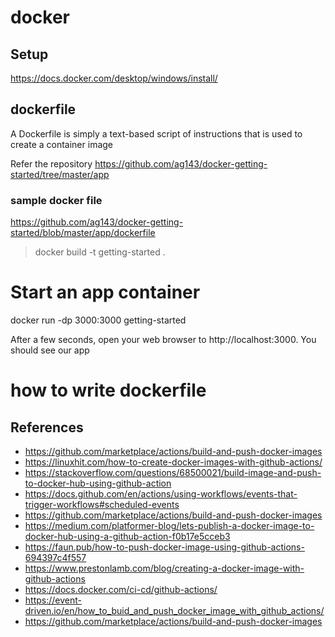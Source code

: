 # docker 

## Setup
https://docs.docker.com/desktop/windows/install/

## dockerfile
A Dockerfile is simply a text-based script of instructions that is used to create a container image

Refer the repository 
https://github.com/ag143/docker-getting-started/tree/master/app

### sample docker file
https://github.com/ag143/docker-getting-started/blob/master/app/dockerfile

> docker build -t getting-started .

# Start an app container
docker run -dp 3000:3000 getting-started

After a few seconds, open your web browser to http://localhost:3000. You should see our app

# how to write dockerfile








## References

- https://github.com/marketplace/actions/build-and-push-docker-images
- https://linuxhit.com/how-to-create-docker-images-with-github-actions/
- https://stackoverflow.com/questions/68500021/build-image-and-push-to-docker-hub-using-github-action
- https://docs.github.com/en/actions/using-workflows/events-that-trigger-workflows#scheduled-events
- https://github.com/marketplace/actions/build-and-push-docker-images
- https://medium.com/platformer-blog/lets-publish-a-docker-image-to-docker-hub-using-a-github-action-f0b17e5cceb3
- https://faun.pub/how-to-push-docker-image-using-github-actions-694397c4f557
- https://www.prestonlamb.com/blog/creating-a-docker-image-with-github-actions
- https://docs.docker.com/ci-cd/github-actions/
- https://event-driven.io/en/how_to_buid_and_push_docker_image_with_github_actions/
- https://github.com/marketplace/actions/build-and-push-docker-images
